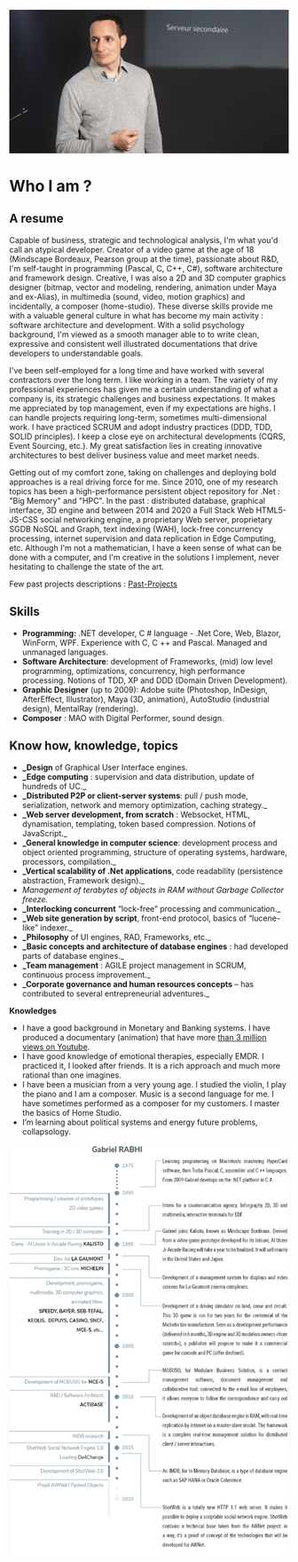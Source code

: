 ![](attachments/README-gabriel-rabhi.png)
# Who I am ?
## A resume
Capable of business, strategic and technological analysis, I'm what you'd call an atypical developer. Creator of a video game at the age of 18 (Mindscape Bordeaux, Pearson group at the time), passionate about R&D, I'm self-taught in programming (Pascal, C, C++, C#), software architecture and framework design. Creative, I was also a 2D and 3D computer graphics designer (bitmap, vector and modeling, rendering, animation under Maya and ex-Alias), in multimedia (sound, video, motion graphics) and incidentally, a composer (home-studio). These diverse skills provide me with a valuable general culture in what has become my main activity : software architecture and development. With a solid psychology background, I'm viewed as a smooth manager able to to write clean, expressive and consistent well illustrated documentations that drive developers to understandable goals.

I've been self-employed for a long time and have worked with several contractors over the long term. I like working in a team. The variety of my professional experiences has given me a certain understanding of what a company is, its strategic challenges and business expectations. It makes me appreciated by top management, even if my expectations are highs. I can handle projects requiring long-term, sometimes multi-dimensional work. I have practiced SCRUM and adopt industry practices (DDD, TDD, SOLID principles). I keep a close eye on architectural developments (CQRS, Event Sourcing, etc.). My great satisfaction lies in creating innovative architectures to best deliver business value and meet market needs.

Getting out of my comfort zone, taking on challenges and deploying bold approaches is a real driving force for me. Since 2010, one of my research topics has been a high-performance persistent object repository for .Net : "Big Memory" and "HPC". In the past : distributed database, graphical interface, 3D engine and between 2014 and 2020 a Full Stack Web HTML5-JS-CSS social networking engine, a proprietary Web server, proprietary SGDB NoSQL and Graph, text indexing (WAH), lock-free concurrency processing, internet supervision and data replication in Edge Computing, etc. Although I'm not a mathematician, I have a keen sense of what can be done with a computer, and I'm creative in the solutions I implement, never hesitating to challenge the state of the art.

Few past projects descriptions : [Past-Projects](Past-Projects.md)
## Skills

- **Programming:** .NET developer, C # language - .Net Core, Web, Blazor, WinForm, WPF. Experience with C, C ++ and Pascal. Managed and unmanaged languages.
- **Software Architecture**: development of Frameworks, (mid) low level programming, optimizations, concurrency, high performance processing. Notions of TDD, XP and DDD (Domain Driven Development).
- **Graphic Designer** (up to 2009): Adobe suite (Photoshop, InDesign, AfterEffect, Illustrator), Maya (3D, animation), AutoStudio (industrial design), MentalRay (rendering).
- **Composer** : MAO with Digital Performer, sound design.

## Know how, knowledge, topics

- **_Design** of Graphical User Interface engines.
- **_Edge computing** : supervision and data distribution, update of hundreds of UC._
- **_Distributed P2P or client-server systems**: pull / push mode, serialization, network and memory optimization, caching strategy._
- **_Web server development, from scratch** : Websocket, HTML, dynamisation, templating, token based compression. Notions of JavaScript._
- **_General knowledge in computer science**: development process and object oriented programming, structure of operating systems, hardware, processors, compilation._
- **_Vertical scalability of .Net applications**, code readability (persistence abstraction, Framework design)._
- _Management of terabytes of objects in RAM without Garbage Collector freeze._
- **_Interlocking concurrent** “lock-free” processing and communication._
- **_Web site generation by script**, front-end protocol, basics of “lucene-like” indexer._
- **_Philosophy** of UI engines, RAD, Frameworks, etc._
- **_Basic concepts and architecture of database engines** : had developed parts of database engines._
- **_Team management** : AGILE project management in SCRUM, continuous process improvement._
- **_Corporate governance and human resources concepts** – has contributed to several entrepreneurial adventures._

**Knowledges**

- I have a good background in Monetary and Banking systems. I have produced a documentary (animation) that have more [than 3 million views on Youtube](http://youtube.com/watch?v=syAkdb_TDyo).
- I have good knowledge of emotional therapies, especially EMDR. I practiced it, I looked after friends. It is a rich approach and much more rational than one imagines.
- I have been a musician from a very young age. I studied the violin, I play the piano and I am a composer. Music is a second language for me. I have sometimes performed as a composer for my customers. I master the basics of Home Studio.
- I’m learning about political systems and energy future problems, collapsology.

![](attachments/README-timeline.png)